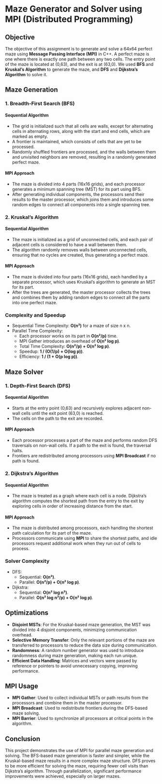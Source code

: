 # Maze Generator and Solver using MPI (Distributed Programming)

## Objective

The objective of this assignment is to generate and solve a 64x64 perfect maze using **Message Passing Interface (MPI)** in C++. A perfect maze is one where there is exactly one path between any two cells. The entry point of the maze is located at (0,63), and the exit is at (63,0). We used **BFS** and **Kruskal’s Algorithm** to generate the maze, and **DFS** and **Dijkstra’s Algorithm** to solve it.

## Maze Generation

### 1. **Breadth-First Search (BFS)**

#### Sequential Algorithm

- The grid is initialized such that all cells are walls, except for alternating cells in alternating rows, along with the start and end cells, which are marked as empty.
- A frontier is maintained, which consists of cells that are yet to be processed.
- Randomly shuffled frontiers are processed, and the walls between them and unvisited neighbors are removed, resulting in a randomly generated perfect maze.

#### MPI Approach

- The maze is divided into 4 parts (16x16 grids), and each processor generates a minimum spanning tree (MST) for its part using BFS.
- After generating individual components, the processors send their results to the master processor, which joins them and introduces some random edges to connect all components into a single spanning tree.

### 2. **Kruskal’s Algorithm**

#### Sequential Algorithm

- The maze is initialized as a grid of unconnected cells, and each pair of adjacent cells is considered to have a wall between them.
- The algorithm randomly removes walls between unconnected cells, ensuring that no cycles are created, thus generating a perfect maze.

#### MPI Approach

- The maze is divided into four parts (16x16 grids), each handled by a separate processor, which uses Kruskal’s algorithm to generate an MST for its part.
- After the trees are generated, the master processor collects the trees and combines them by adding random edges to connect all the parts into one perfect maze.

### Complexity and Speedup

- Sequential Time Complexity: **O(n²)** for a maze of size n x n.
- Parallel Time Complexity:
  - Each processor works on its part in **O(n²/p)** time.
  - MPI Gather introduces an overhead of **O(n² log p)**.
  - Total Time Complexity: **O(n²/p) + O(n² log p)**.
  - Speedup: **1 / (O(1/p) + O(log p))**.
  - Efficiency: **1 / (1 + O(p log p))**.

## Maze Solver

### 1. **Depth-First Search (DFS)**

#### Sequential Algorithm

- Starts at the entry point (0,63) and recursively explores adjacent non-wall cells until the exit point (63,0) is reached.
- The cells on the path to the exit are recorded.

#### MPI Approach

- Each processor processes a part of the maze and performs random DFS traversals on non-wall cells. If a path to the exit is found, the traversal halts.
- Frontiers are redistributed among processors using **MPI Broadcast** if no path is found.

### 2. **Dijkstra’s Algorithm**

#### Sequential Algorithm

- The maze is treated as a graph where each cell is a node. Dijkstra’s algorithm computes the shortest path from the entry to the exit by exploring cells in order of increasing distance from the start.
  
#### MPI Approach

- The maze is distributed among processors, each handling the shortest path calculation for its part of the maze.
- Processors communicate using **MPI** to share the shortest paths, and idle processors request additional work when they run out of cells to process.

### Solver Complexity

- DFS:
  - Sequential: **O(n²)**.
  - Parallel: **O(n²/p) + O(n² log p)**.
- Dijkstra:
  - Sequential: **O(n² log n²)**.
  - Parallel: **O(n² log n²/p) + O(n² log p)**.
  
## Optimizations

- **Disjoint MSTs**: For the Kruskal-based maze generation, the MST was divided into 4 disjoint components, minimizing communication overhead.
- **Selective Memory Transfer**: Only the relevant portions of the maze are transferred to processors to reduce the data size during communication.
- **Randomness**: A random number generator was used to introduce randomness during maze generation, making each run unique.
- **Efficient Data Handling**: Matrices and vectors were passed by reference or pointers to avoid unnecessary copying, improving performance.

## MPI Usage

- **MPI Gather**: Used to collect individual MSTs or path results from the processors and combine them in the master processor.
- **MPI Broadcast**: Used to redistribute frontiers during the DFS-based maze solving.
- **MPI Barrier**: Used to synchronize all processors at critical points in the algorithm.

## Conclusion

This project demonstrates the use of MPI for parallel maze generation and solving. The BFS-based maze generation is faster and simpler, while the Kruskal-based maze results in a more complex maze structure. DFS proves to be more efficient for solving the maze, requiring fewer cell visits than Dijkstra’s algorithm. Through parallelization, significant performance improvements were achieved, especially on larger mazes.
